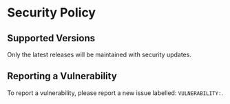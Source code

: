 # Security Policy

## Supported Versions

Only the latest releases will be maintained with security updates.

## Reporting a Vulnerability

To report a vulnerability, please report a new issue labelled: `VULNERABILITY:`.
